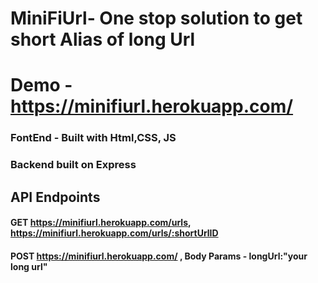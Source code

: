 # MiniFiUrl- One stop solution to get short Alias of long Url
# Demo - https://minifiurl.herokuapp.com/
### FontEnd - Built with Html,CSS, JS
### Backend built on Express
## API Endpoints
#### GET https://minifiurl.herokuapp.com/urls, https://minifiurl.herokuapp.com/urls/:shortUrlID
#### POST https://minifiurl.herokuapp.com/ , Body Params - longUrl:"your long url"

